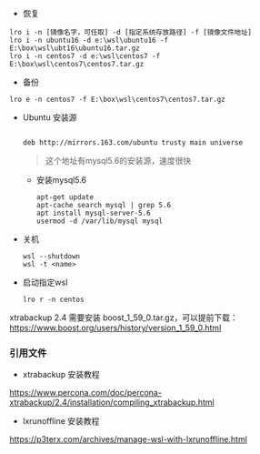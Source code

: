 * 恢复

```
lro i -n [镜像名字，可任取] -d [指定系统存放路径] -f [镜像文件地址]
lro i -n ubuntu16 -d e:\wsl\ubuntu16 -f E:\box\wsl\ubt16\ubuntu16.tar.gz
lro i -n centos7 -d e:\wsl\centos7 -f E:\box\wsl\centos7\centos7.tar.gz
```

* 备份

```
lro e -n centos7 -f E:\box\wsl\centos7\centos7.tar.gz
```



* Ubuntu 安装源

  ```
  
  deb http://mirrors.163.com/ubuntu trusty main universe
  ```

  > 这个地址有mysql5.6的安装源，速度很快

  * 安装mysql5.6

    ```
    apt-get update
    apt-cache search mysql | grep 5.6
    apt install mysql-server-5.6
    usermod -d /var/lib/mysql mysql
    ```

    

* 关机

  ```
  wsl --shutdown
  wsl -t <name>
  ```

* 启动指定wsl

  ```
  lro r -n centos
  ```



xtrabackup 2.4 需要安装 boost_1_59_0.tar.gz，可以提前下载：https://www.boost.org/users/history/version_1_59_0.html

### 引用文件

* xtrabackup 安装教程

https://www.percona.com/doc/percona-xtrabackup/2.4/installation/compiling_xtrabackup.html

* lxrunoffline 安装教程

https://p3terx.com/archives/manage-wsl-with-lxrunoffline.html